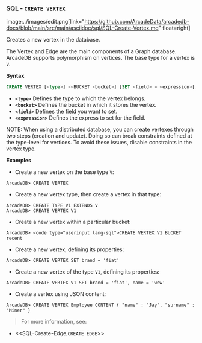 
### SQL - `CREATE VERTEX` 
image:../images/edit.png[link="https://github.com/ArcadeData/arcadedb-docs/blob/main/src/main/asciidoc/sql/SQL-Create-Vertex.md" float=right]

Creates a new vertex in the database.

The Vertex and Edge are the main components of a Graph database.  ArcadeDB supports polymorphism on vertices.  The base type for a vertex is `V`.


**Syntax**

```sql
CREATE VERTEX [<type>] <<BUCKET <bucket>] [SET <field> = <expression>[,]*]
```

- **`<type>`** Defines the type to which the vertex belongs.
- **`<bucket>`** Defines the bucket in which it stores the vertex.
- **`<field>`** Defines the field you want to set.
- **`<expression>`** Defines the express to set for the field.

NOTE: When using a distributed database, you can create vertexes through two steps (creation and update).  Doing so can break constraints defined at the type-level for vertices.  To avoid these issues, disable constraints in the vertex type.

**Examples**

- Create a new vertex on the base type `V`:

```
ArcadeDB> CREATE VERTEX
```

- Create a new vertex type, then create a vertex in that type:

```
ArcadeDB> CREATE TYPE V1 EXTENDS V
ArcadeDB> CREATE VERTEX V1
```

- Create a new vertex within a particular bucket:

```
ArcadeDB> <code type="userinput lang-sql">CREATE VERTEX V1 BUCKET recent
```

- Create a new vertex, defining its properties:

```
ArcadeDB> CREATE VERTEX SET brand = 'fiat'
```

- Create a new vertex of the type `V1`, defining its properties:

```
ArcadeDB> CREATE VERTEX V1 SET brand = 'fiat', name = 'wow'
```

- Create a vertex using JSON content:

```
ArcadeDB> CREATE VERTEX Employee CONTENT { "name" : "Jay", "surname" : "Miner" }
```

>For more information, see:

- <<SQL-Create-Edge,`CREATE EDGE`>>
